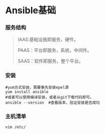# Ansible基础



### 服务结构

> IAAS:基础设施即服务，硬件。
>
> PAAS：平台即服务，系统，中间件。
>
> SAAS：软件即服务，整个平台。



### 安装

```shell
#yum方式安装，需要事先安装epel源
yum install ansible
#或者可以使用编译安装，或者从git下载代码即可。
ansible --version  #查看版本，验证安装是否成功
```



### 主机清单

``` shell
vim /etc/
```

